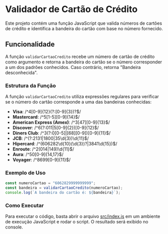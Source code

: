 # Validador de Cartão de Crédito

Este projeto contém uma função JavaScript que valida números de cartões de crédito e identifica a bandeira do cartão com base no número fornecido.

## Funcionalidade

A função `validarCartaoCredito` recebe um número de cartão de crédito como argumento e retorna a bandeira do cartão se o número corresponder a um dos padrões conhecidos. Caso contrário, retorna "Bandeira desconhecida".

### Estrutura da Função

A função `validarCartaoCredito` utiliza expressões regulares para verificar se o número do cartão corresponde a uma das bandeiras conhecidas:

- **Visa**: /^4[0-9]{12}(?:[0-9]{3})?$/
- **Mastercard**: /^5[1-5][0-9]{14}$/
- **American Express (Amex)**: /^3[47][0-9]{13}$/
- **Discover**: /^6(?:011|5[0-9]{2})[0-9]{12}$/
- **Diners Club**: /^3(?:0[0-5]|[68][0-9])[0-9]{11}$/
- **JCB**: /^(?:2131|1800|35\d{3})\d{11}$/
- **Hipercard**: /^(606282\d{10}(\d{3})?|3841\d{15})$/
- **Enroute**: /^2(014|149)\d{11}$/
- **Aura**: /^50[0-9]{14,17}$/
- **Voyager**: /^8699[0-9]{11}$/

### Exemplo de Uso

```javascript
const numeroCartao = "6062829999999999";
const bandeira = validarCartaoCredito(numeroCartao);
console.log(`A bandeira do cartão é: ${bandeira}`);
```

### Como Executar

Para executar o código, basta abrir o arquivo [src/index.js](src/index.js) em um ambiente de execução JavaScript e rodar o script. O resultado será exibido no console.
